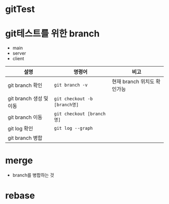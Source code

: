 # gitTest

# git테스트를 위한 branch
- main
- server
- client

|설명|명령어|비고|
|-|-|-|
|git branch 확인|`git branch -v`|현재 branch 위치도 확인가능|
|git branch 생성 및 이동|`git checkout -b [branch명]`||
|git branch 이동|`git checkout [branch명]`||
|git log 확인|`git log --graph`||
|git branch 병합||

# merge
- branch를 병합하는 것


# rebase

